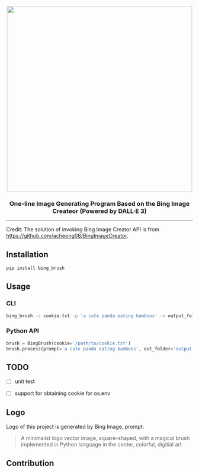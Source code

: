 <div align="center">
  <img width="500px" src="https://github.com/vra/bing_brush/blob/main/assets/logo.jpeg"/>
  
### One-line Image Generating Program Based on the Bing Image Createor (Powered by DALL·E 3)

</div>

---

Credit: The solution of invoking Bing Image Creator API is from <https://github.com/acheong08/BingImageCreator>.

## Installation
```bash
pip install bing_brush
```

## Usage
### CLI
```bash
bing_brush -c cookie.txt -p 'a cute panda eating bamboos' -o output_folder
```
### Python API
```python
brush = BingBrush(cookie='/path/to/cookie.txt')
brush.process(prompt='a cute panda eating bamboos', out_folder='output')
```


## TODO
+ [ ] unit test
+ [ ] support for obtaining cookie for os.env


## Logo
Logo of this project is generated by Bing Image, prompt:
> A minimalist logo vector image, square-shaped, with a magical brush implemented in Python language in the center, colorful, digitial art

## Contribution

##
